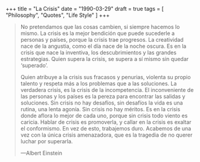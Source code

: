 +++
title = "La Crisis"
date = "1990-03-29"
draft = true
tags = [
    "Philosophy",
    "Quotes",
    "Life Style"
]
+++

> No pretendamos que las cosas cambien, si siempre hacemos lo mismo. La crisis
> es la mejor bendición que puede sucederle a personas y países, porque la
> crisis trae progresos. La creatividad nace de la angustia, como el día nace de
> la noche oscura. Es en la crisis que nace la inventiva, los descubrimientos y
> las grandes estrategias. Quien supera la crisis, se supera a sí mismo sin
> quedar ‘superado’.
>
> Quien atribuye a la crisis sus fracasos y penurias, violenta su propio talento
> y respeta más a los problemas que a las soluciones. La verdadera crisis, es la
> crisis de la incompetencia. El inconveniente de las personas y los países es
> la pereza para encontrar las salidas y soluciones. Sin crisis no hay desafíos,
> sin desafíos la vida es una rutina, una lenta agonía. Sin crisis no hay
> méritos. Es en la crisis donde aflora lo mejor de cada uno, porque sin crisis
> todo viento es caricia. Hablar de crisis es promoverla, y callar en la crisis
> es exaltar el conformismo. En vez de esto, trabajemos duro. Acabemos de una
> vez con la única crisis amenazadora, que es la tragedia de no querer luchar
> por superarla.
>
> —Albert Einstein
